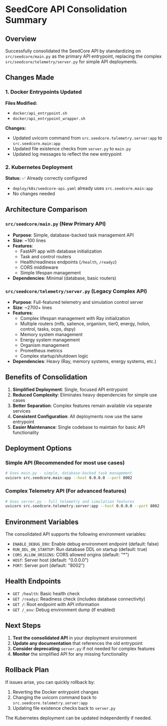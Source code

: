 # SeedCore API Consolidation Summary

## Overview

Successfully consolidated the SeedCore API by standardizing on `src/seedcore/main.py` as the primary API entrypoint, replacing the complex `src/seedcore/telemetry/server.py` for simple API deployments.

## Changes Made

### 1. Docker Entrypoints Updated

**Files Modified:**
- `docker/api_entrypoint.sh`
- `docker/api_entrypoint_wrapper.sh`

**Changes:**
- Updated uvicorn command from `src.seedcore.telemetry.server:app` to `src.seedcore.main:app`
- Updated file existence checks from `server.py` to `main.py`
- Updated log messages to reflect the new entrypoint

### 2. Kubernetes Deployment

**Status:** ✅ Already correctly configured
- `deploy/k8s/seedcore-api.yaml` already uses `src.seedcore.main:app`
- No changes needed

## Architecture Comparison

### `src/seedcore/main.py` (New Primary API)
- **Purpose**: Simple, database-backed task management API
- **Size**: ~100 lines
- **Features**:
  - FastAPI app with database initialization
  - Task and control routers
  - Health/readiness endpoints (`/health`, `/readyz`)
  - CORS middleware
  - Simple lifespan management
- **Dependencies**: Minimal (database, basic routers)

### `src/seedcore/telemetry/server.py` (Legacy Complex API)
- **Purpose**: Full-featured telemetry and simulation control server
- **Size**: ~2700+ lines
- **Features**:
  - Complex lifespan management with Ray initialization
  - Multiple routers (mfb, salience, organism, tier0, energy, holon, control, tasks, ocps, dspy)
  - Memory system management
  - Energy system management
  - Organism management
  - Prometheus metrics
  - Complex startup/shutdown logic
- **Dependencies**: Heavy (Ray, memory systems, energy systems, etc.)

## Benefits of Consolidation

1. **Simplified Deployment**: Single, focused API entrypoint
2. **Reduced Complexity**: Eliminates heavy dependencies for simple use cases
3. **Better Separation**: Complex features remain available via separate services
4. **Consistent Configuration**: All deployments now use the same entrypoint
5. **Easier Maintenance**: Single codebase to maintain for basic API functionality

## Deployment Options

### Simple API (Recommended for most use cases)
```bash
# Uses main.py - simple, database-backed task management
uvicorn src.seedcore.main:app --host 0.0.0.0 --port 8002
```

### Complex Telemetry API (For advanced features)
```bash
# Uses server.py - full telemetry and simulation features
uvicorn src.seedcore.telemetry.server:app --host 0.0.0.0 --port 8002
```

## Environment Variables

The consolidated API supports the following environment variables:

- `ENABLE_DEBUG_ENV`: Enable debug environment endpoint (default: false)
- `RUN_DDL_ON_STARTUP`: Run database DDL on startup (default: true)
- `CORS_ALLOW_ORIGINS`: CORS allowed origins (default: "*")
- `HOST`: Server host (default: "0.0.0.0")
- `PORT`: Server port (default: "8002")

## Health Endpoints

- `GET /health`: Basic health check
- `GET /readyz`: Readiness check (includes database connectivity)
- `GET /`: Root endpoint with API information
- `GET /_env`: Debug environment dump (if enabled)

## Next Steps

1. **Test the consolidated API** in your deployment environment
2. **Update any documentation** that references the old entrypoint
3. **Consider deprecating** `server.py` if not needed for complex features
4. **Monitor** the simplified API for any missing functionality

## Rollback Plan

If issues arise, you can quickly rollback by:
1. Reverting the Docker entrypoint changes
2. Changing the uvicorn command back to `src.seedcore.telemetry.server:app`
3. Updating file existence checks back to `server.py`

The Kubernetes deployment can be updated independently if needed.
